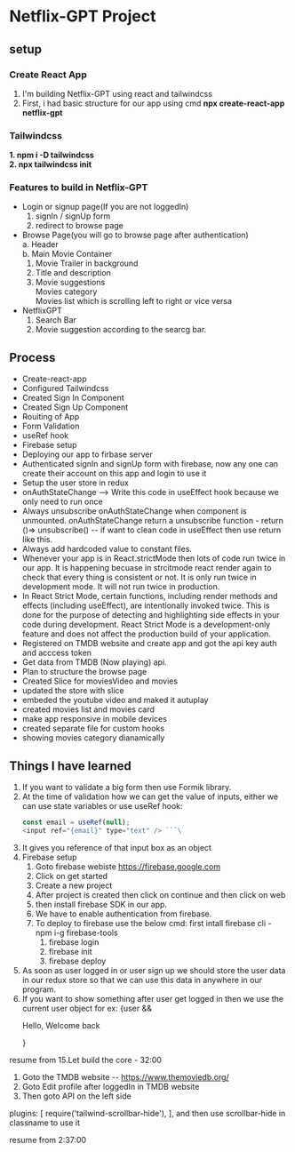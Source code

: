 # Netflix-GPT Project

## setup

### Create React App

1. I'm building Netflix-GPT using react and tailwindcss
2. First, i had basic structure for our app using
   cmd **npx create-react-app netflix-gpt**

### Tailwindcss

**1. npm i -D tailwindcss <br> 2. npx tailwindcss init**

### Features to build in Netflix-GPT

- Login or signup page(If you are not loggedIn) <br>
  1.  signIn / signUp form
  2.  redirect to browse page
- Browse Page(you will go to browse page after authentication) <br>
  a. Header <br>
  b. Main Movie Container<br>
  1.  Movie Trailer in background
  2.  Title and description
  3.  Movie suggestions <br> Movies category <br> Movies list which is scrolling left to right or vice versa
- NetflixGPT <br>
  1.  Search Bar
  2.  Movie suggestion according to the searcg bar.

## Process

- Create-react-app
- Configured Tailwindcss
- Created Sign In Component
- Created Sign Up Component
- Rouiting of App
- Form Validation
- useRef hook
- Firebase setup
- Deploying our app to firbase server
- Authenticated signIn and signUp form with firebase, now any one can create their account on this app and login to use it
- Setup the user store in redux
- onAuthStateChange --> Write this code in useEffect hook because we only need to run once
- Always unsubscribe onAuthStateChange when component is unmounted. onAuthStateChange return a unsubscribe function - return ()=> unsubscribe() -- if want to clean code in useEffect then use return like this.
- Always add hardcoded value to constant files.
- Whenever your app is in React.strictMode then lots of code run twice in our app. It is happening becuase in strcitmode react render again to check that every thing is consistent or not. It is only run twice in development mode. It will not run twice in production.
- In React Strict Mode, certain functions, including render methods and effects (including useEffect), are intentionally invoked twice. This is done for the purpose of detecting and highlighting side effects in your code during development. React Strict Mode is a development-only feature and does not affect the production build of your application.
- Registered on TMDB website and create app and got the api key auth and acccess token
- Get data from TMDB (Now playing) api.
- Plan to structure the browse page
- Created Slice for moviesVideo and movies
- updated the store with slice
- embeded the youtube video and maked it autuplay
- created movies list and movies card
- make app responsive in mobile devices
- created separate file for custom hooks
- showing movies category dianamically

## Things I have learned

1. If you want to validate a big form then use Formik library.
2. At the time of validation how we can get the value of inputs, either we can use state variables or use useRef hook:
   ````js
   const email = useRef(null);
   <input ref="{email}" type="text" /> ```\
   ````
3. It gives you reference of that input box as an object
4. Firebase setup <br>
   1. Goto firebase webiste https://firebase.google.com
   2. Click on get started
   3. Create a new project
   4. After project is created then click on continue and then click on web
   5. then install firebase SDK in our app.
   6. We have to enable authentication from firebase.
   7. To deploy to firebase use the below cmd: first intall firebase cli - npm i-g firebase-tools
      1. firebase login
      2. firebase init
      3. firebase deploy
5. As soon as user logged in or user sign up we should store the user data in our redux store so that we can use this data in anywhere in our program.
6. If you want to show something after user get logged in then we use the current user object for ex: {user && <p>Hello, Welcome back</p>}

resume from 15.Let build the core - 32:00

<!-- TMDB(The Movie DataBase) -->

1. Goto the TMDB website -- https://www.themoviedb.org/
2. Goto Edit profile after loggedIn in TMDB website
3. Then goto API on the left side

<!-- Tailwind SCroll bar hide -->

plugins: [
require('tailwind-scrollbar-hide'),
],
and then use scrollbar-hide in classname to use it

resume from 2:37:00
